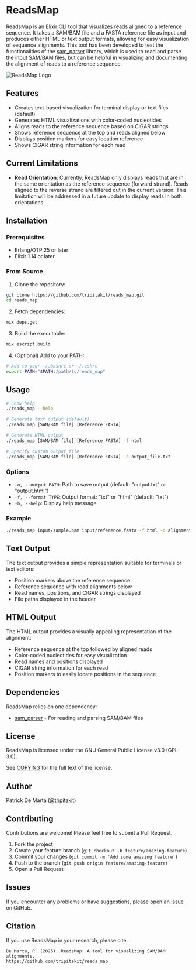 # ReadsMap

ReadsMap is an Elixir CLI tool that visualizes reads aligned to a reference sequence. It takes a SAM/BAM file and a FASTA reference file as input and produces either HTML or text output formats, allowing for easy visualization of sequence alignments.
This tool has been developed to test the functionalities of the [sam_parser](https://github.com/tripitakit/sam_parser.git) library, which is used to read and parse the input SAM/BAM files, but can be helpful in visualizing and documenting the alignment of reads to a reference sequence.

![ReadsMap Logo](https://github.com/tripitakit/reads_map/raw/main/assets/logo.png)

## Features

- Creates text-based visualization for terminal display or text files (default)
- Generates HTML visualizations with color-coded nucleotides
- Aligns reads to the reference sequence based on CIGAR strings
- Shows reference sequence at the top and reads aligned below
- Displays position markers for easy location reference
- Shows CIGAR string information for each read

## Current Limitations

- **Read Orientation**: Currently, ReadsMap only displays reads that are in the same orientation as the reference sequence (forward strand). Reads aligned to the reverse strand are filtered out in the current version. This limitation will be addressed in a future update to display reads in both orientations.

## Installation

### Prerequisites

- Erlang/OTP 25 or later
- Elixir 1.14 or later

### From Source

1. Clone the repository:

```bash
git clone https://github.com/tripitakit/reads_map.git
cd reads_map
```

2. Fetch dependencies:

```bash
mix deps.get
```

3. Build the executable:

```bash
mix escript.build
```

4. (Optional) Add to your PATH:

```bash
# Add to your ~/.bashrc or ~/.zshrc
export PATH="$PATH:/path/to/reads_map"
```

## Usage

```bash
# Show help
./reads_map --help

# Generate text output (default)
./reads_map [SAM/BAM file] [Reference FASTA]

# Generate HTML output
./reads_map [SAM/BAM file] [Reference FASTA] -f html

# Specify custom output file
./reads_map [SAM/BAM file] [Reference FASTA] -o output_file.txt
```

### Options

- `-o, --output PATH`: Path to save output (default: "output.txt" or "output.html")
- `-f, --format TYPE`: Output format: "txt" or "html" (default: "txt")
- `-h, --help`: Display help message

### Example

```bash
./reads_map input/sample.bam input/reference.fasta -f html -o alignment.html
```

## Text Output

The text output provides a simple representation suitable for terminals or text editors:
- Position markers above the reference sequence
- Reference sequence with read alignments below
- Read names, positions, and CIGAR strings displayed
- File paths displayed in the header

## HTML Output

The HTML output provides a visually appealing representation of the alignment:
- Reference sequence at the top followed by aligned reads
- Color-coded nucleotides for easy visualization
- Read names and positions displayed
- CIGAR string information for each read
- Position markers to easily locate positions in the sequence

## Dependencies

ReadsMap relies on one dependency:

- [sam_parser](https://github.com/tripitakit/sam_parser.git) - For reading and parsing SAM/BAM files


## License

ReadsMap is licensed under the GNU General Public License v3.0 (GPL-3.0).

See [COPYING](COPYING) for the full text of the license.

## Author

Patrick De Marta ([@tripitakit](https://github.com/tripitakit))

## Contributing

Contributions are welcome! Please feel free to submit a Pull Request.

1. Fork the project
2. Create your feature branch (`git checkout -b feature/amazing-feature`)
3. Commit your changes (`git commit -m 'Add some amazing feature'`)
4. Push to the branch (`git push origin feature/amazing-feature`)
5. Open a Pull Request

## Issues

If you encounter any problems or have suggestions, please [open an issue](https://github.com/tripitakit/reads_map/issues) on GitHub.

## Citation

If you use ReadsMap in your research, please cite:

```
De Marta, P. (2025). ReadsMap: A tool for visualizing SAM/BAM alignments.
https://github.com/tripitakit/reads_map
```

